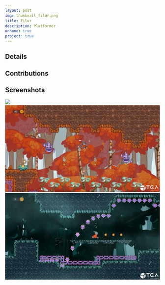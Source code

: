 ```yaml
---
layout: post
img: thumbnail_filur.png
title: Filur
description: Platformer
onhome: true
project: true
---
```

## Details

## Contributions

## Screenshots
![](../assets/img/filur_01.png)
![](../assets/img/filur_02.png)
![](../assets/img/filur_03.png)
